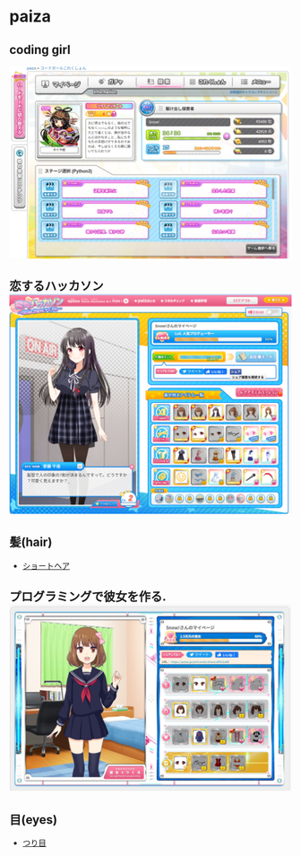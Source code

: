 # paiza


## coding girl


![Coding Girl](./images/codeinggirl.png)


## 恋するハッカソン ![hakkason](./images/LOVE.png)

## 髪(hair)    
- [ショートヘア](./src/r.py)

## プログラミングで彼女を作る. ![kanojo](./images/kanojo1.png)

## 目(eyes)

- [つり目](./src/tsurime.py)


